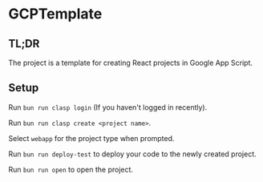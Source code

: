 # GCPTemplate

## TL;DR
The project is a template for creating React projects in Google App Script.

## Setup
Run `bun run clasp login` (If you haven't logged in recently).

Run `bun run clasp create <project name>`.

Select `webapp` for the project type when prompted.

Run `bun run deploy-test` to deploy your code to the newly created project.

Run `bun run open` to open the project.
